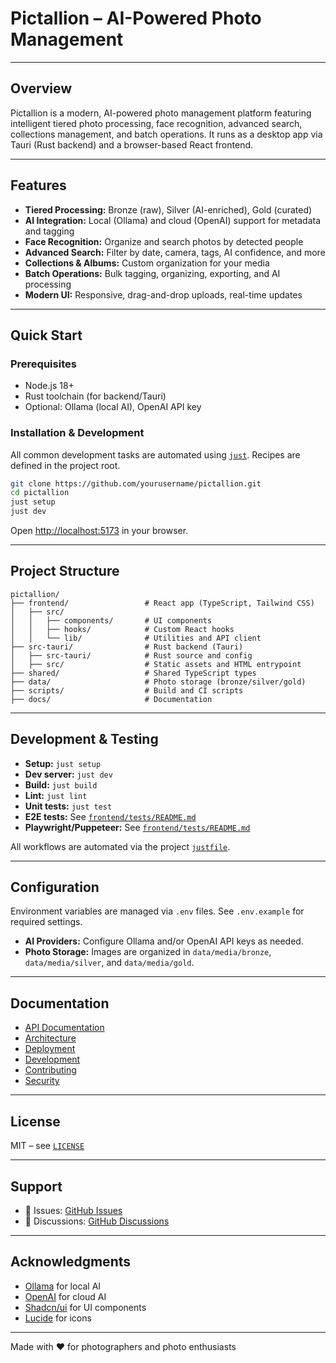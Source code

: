 # Pictallion – AI-Powered Photo Management

---

## Overview

Pictallion is a modern, AI-powered photo management platform featuring intelligent tiered photo processing, face recognition, advanced search, collections management, and batch operations. It runs as a desktop app via Tauri (Rust backend) and a browser-based React frontend.

---

## Features

- **Tiered Processing:** Bronze (raw), Silver (AI-enriched), Gold (curated)
- **AI Integration:** Local (Ollama) and cloud (OpenAI) support for metadata and tagging
- **Face Recognition:** Organize and search photos by detected people
- **Advanced Search:** Filter by date, camera, tags, AI confidence, and more
- **Collections & Albums:** Custom organization for your media
- **Batch Operations:** Bulk tagging, organizing, exporting, and AI processing
- **Modern UI:** Responsive, drag-and-drop uploads, real-time updates

---

## Quick Start

### Prerequisites

- Node.js 18+
- Rust toolchain (for backend/Tauri)
- Optional: Ollama (local AI), OpenAI API key

### Installation & Development

All common development tasks are automated using [`just`](justfile:1). Recipes are defined in the project root.

```bash
git clone https://github.com/yourusername/pictallion.git
cd pictallion
just setup
just dev
```

Open [http://localhost:5173](http://localhost:5173) in your browser.

---

## Project Structure

```
pictallion/
├── frontend/                 # React app (TypeScript, Tailwind CSS)
│   ├── src/
│   │   ├── components/       # UI components
│   │   ├── hooks/            # Custom React hooks
│   │   └── lib/              # Utilities and API client
├── src-tauri/                # Rust backend (Tauri)
│   ├── src-tauri/            # Rust source and config
│   ├── src/                  # Static assets and HTML entrypoint
├── shared/                   # Shared TypeScript types
├── data/                     # Photo storage (bronze/silver/gold)
├── scripts/                  # Build and CI scripts
├── docs/                     # Documentation
```

---

## Development & Testing

- **Setup:** `just setup`
- **Dev server:** `just dev`
- **Build:** `just build`
- **Lint:** `just lint`
- **Unit tests:** `just test`
- **E2E tests:** See [`frontend/tests/README.md`](frontend/tests/README.md:1)
- **Playwright/Puppeteer:** See [`frontend/tests/README.md`](frontend/tests/README.md:1)

All workflows are automated via the project [`justfile`](justfile:1).

---

## Configuration

Environment variables are managed via `.env` files. See `.env.example` for required settings.

- **AI Providers:** Configure Ollama and/or OpenAI API keys as needed.
- **Photo Storage:** Images are organized in `data/media/bronze`, `data/media/silver`, and `data/media/gold`.

---

## Documentation

- [API Documentation](API_DOCUMENTATION.md:1)
- [Architecture](ARCHITECTURE.md:1)
- [Deployment](DEPLOYMENT.md:1)
- [Development](DEVELOPMENT.md:1)
- [Contributing](CONTRIBUTING.md:1)
- [Security](SECURITY.md:1)

---

## License

MIT – see [`LICENSE`](LICENSE:1)

---

## Support

- 🐛 Issues: [GitHub Issues](https://github.com/yourusername/pictallion/issues)
- 💬 Discussions: [GitHub Discussions](https://github.com/yourusername/pictallion/discussions)

---

## Acknowledgments

- [Ollama](https://ollama.ai) for local AI
- [OpenAI](https://openai.com) for cloud AI
- [Shadcn/ui](https://ui.shadcn.com) for UI components
- [Lucide](https://lucide.dev) for icons

---

Made with ❤️ for photographers and photo enthusiasts